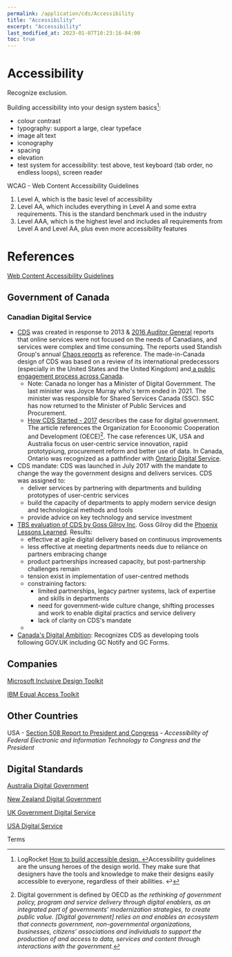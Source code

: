 ```yaml
---
permalink: /application/cds/Accessibility
title: "Accessibility"
excerpt: "Accessibility"
last_modified_at: 2023-01-07T10:23:16-04:00
toc: true
---
```


# Accessibility

Recognize exclusion.

Building accessibility into your design system basics[^LogRocket]:

- colour contrast
- typography: support a large, clear typeface
- image alt text
- iconography
- spacing
- elevation
- test system for accessibility: test above, test keyboard (tab order, no endless loops), screen reader

WCAG - Web Content Accessibility Guidelines

1. Level A, which is the basic level of accessibility
2. Level AA, which includes everything in Level A and some extra requirements. This is the standard benchmark used in the industry
3. Level AAA, which is the highest level and includes all requirements from Level A and Level AA, plus even more accessibility features



# References

[Web Content Accessibility Guidelines](https://www.w3.org/WAI/standards-guidelines/wcag/)

## Government of Canada

### Canadian Digital Service

- [CDS](https://digital.canada.ca/) was created in response to 2013 & [2016 Auditor General](https://www.oag-bvg.gc.ca/internet/English/parl_oag_201611_00_e_41829.html) reports that online services were not focused on the needs of Canadians, and services were complex and time consuming.  The reports used Standish Group's annual [Chaos reports](https://standishgroup.myshopify.com/) as reference.  The made-in-Canada design of CDS was based on a review of its international predecessors (especially in the United States and the United Kingdom) and[ a public engagement ](https://digital.canada.ca/beginning-the-conversation/)[process ](https://digital.canada.ca/beginning-the-conversation/)[across Canada](https://digital.canada.ca/beginning-the-conversation/).
  - Note: Canada no longer has a Minister of Digital Government.  The last minister was Joyce Murray who's term ended in 2021.  The minister was responsible for Shared Services Canada (SSC).  SSC has now returned to the Minister of Public Services and Procurement.
  - [How CDS Started - 2017](https://digital.canada.ca/how-cds-started/full-report/) describes the case for digital government.  The article references the Organization for Ecoonomic Cooperation and Development (OECE)[^Digital]. The case references UK, USA and Australia focus on user-centric service innovation, rapid prototypiung, procurement reform and better use of data.  In Canada, Ontario was recognized as a pathfinder with [Ontario Digital Service](https://ontario.ca/digital).
- CDS mandate: CDS was launched in July 2017 with the mandate to change the way the government designs and delivers services. CDS was assigned to:
  - deliver services by partnering with departments and building prototypes of user-centric services
  - build the capacity of departments to apply modern service design and technological methods and tools
  - provide advice on key technology and service investment
- [TBS evaluation of CDS by Goss Gilroy Inc](https://www.canada.ca/en/treasury-board-secretariat/corporate/reports/evaluation-canadian-digital-service.html).  Goss Gilroy did the [Phoenix Lessons Learned](https://www.canada.ca/en/treasury-board-secretariat/corporate/reports/lessons-learned-transformation-pay-administration-initiative.html).  Results:
  - effective at agile digital delivery based on continuous improvements
  - less effective at meeting departments needs due to reliance on partners embracing change
  - product partnerships increased capacity, but post-partnership challenges remain
  - tension exist in implementation of user-centred methods
  - constraining factors: 
    - limited partnerships, legacy partner systems, lack of expertise and skills in departments
    - need for government-wide culture change, shifting processes and work to enable digital practics and service delivery
    - lack of clarity on CDS's mandate
  - 
- [Canada's Digital Ambition](https://www.canada.ca/en/government/system/digital-government/government-canada-digital-operations-strategic-plans/canada-digital-ambition.html):  Recognizes CDS as developing tools following GOV.UK including GC Notify and GC Forms.

## Companies

[Microsoft Inclusive Design Toolkit](https://www.microsoft.com/design/inclusive/)

[IBM Equal Access Toolkit](https://www.ibm.com/able/toolkit/design/overview/)

## Other Countries

USA - [Section 508 Report to President and Congress](https://www.section508.gov/) - *Accessibility of Federal Electronic and Information Technology to Congress and the President*

## Digital Standards

[Australia Digital Government](https://www.dta.gov.au/)

[New Zealand Digital Government](https://www.digital.govt.nz/)

[UK Government Digital Service](https://gds.blog.gov.uk/)

[USA Digital Service](https://www.usds.gov/)

Terms

[^Digital]: Digital government is defined by OECD as *the rethinking of government policy, program and service delivery through digital enablers, as an integrated part of governments’ modernization strategies, to create public value. [Digital government] relies on and enables an ecosystem that connects government, non-governmental organizations, businesses, citizens’ associations and individuals to support the production of and access to data, services and content through interactions with the government.*
[^LogRocket]: LogRocket [How to build accessible design. ↩](https://blog.logrocket.com/ux-design/how-to-build-accessible-design-system/)Accessibility guidelines are the unsung heroes of the design world. They make sure that designers have the tools and knowledge to make their designs easily accessible to everyone, regardless of their abilities. ↩
